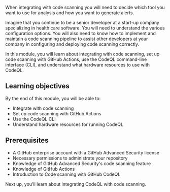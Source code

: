 When integrating with code scanning you will need to decide which tool you want to use for analysis and how you want to generate alerts.

Imagine that you continue to be a senior developer at a start-up company specializing in health care software. You will need to understand the various configuration options. You will also need to know how to implement and maintain a code scanning pipeline to assist other developers at your company in configuring and deploying code scanning correctly.

In this module, you will learn about integrating with code scanning, set up code scanning with GitHub Actions, use the CodeQL command-line interface (CLI), and understand what hardware resources to use with CodeQL.

## Learning objectives

By the end of this module, you will be able to:

- Integrate with code scanning
- Set up code scanning with GitHub Actions
- Use the CodeQL CLI
- Understand hardware resources for running CodeQL

## Prerequisites

- A GitHub enterprise account with a GitHub Advanced Security license
- Necessary permissions to administrate your repository
- Knowledge of GitHub Advanced Security's code scanning feature
- Knowledge of GitHub Actions
- Introduction to Code scanning with GitHub CodeQL

Next up, you'll learn about integrating CodeQL with code scanning.
